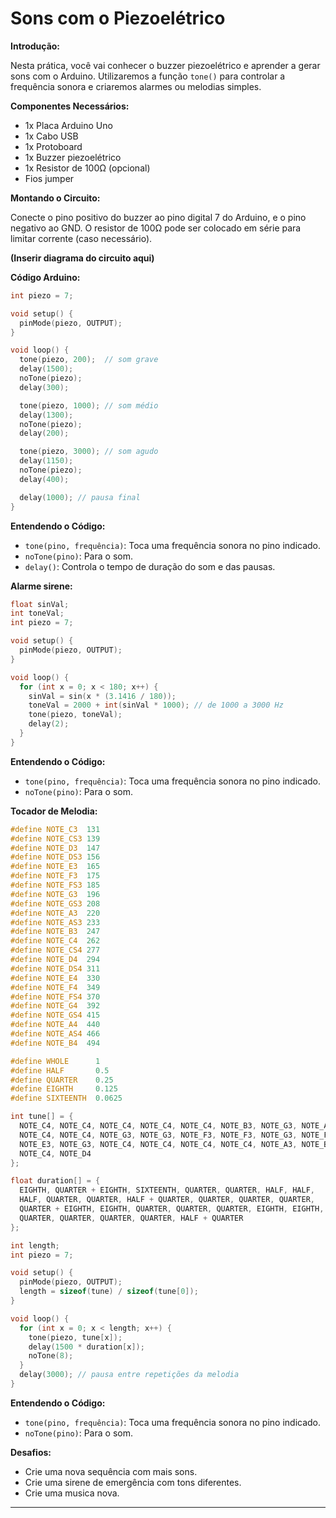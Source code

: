 # Sons com o Piezoelétrico

**Introdução:**

Nesta prática, você vai conhecer o buzzer piezoelétrico e aprender a gerar sons com o Arduino. Utilizaremos a função `tone()` para controlar a frequência sonora e criaremos alarmes ou melodias simples.

**Componentes Necessários:**

* 1x Placa Arduino Uno
* 1x Cabo USB
* 1x Protoboard
* 1x Buzzer piezoelétrico
* 1x Resistor de 100Ω (opcional)
* Fios jumper

**Montando o Circuito:**

Conecte o pino positivo do buzzer ao pino digital 7 do Arduino, e o pino negativo ao GND. O resistor de 100Ω pode ser colocado em série para limitar corrente (caso necessário).

**(Inserir diagrama do circuito aqui)**

**Código Arduino:**

```cpp
int piezo = 7;

void setup() {
  pinMode(piezo, OUTPUT);
}

void loop() {
  tone(piezo, 200);  // som grave
  delay(1500);
  noTone(piezo);
  delay(300);

  tone(piezo, 1000); // som médio
  delay(1300);
  noTone(piezo);
  delay(200);

  tone(piezo, 3000); // som agudo
  delay(1150);
  noTone(piezo);
  delay(400);

  delay(1000); // pausa final
}
```

**Entendendo o Código:**

* `tone(pino, frequência)`: Toca uma frequência sonora no pino indicado.
* `noTone(pino)`: Para o som.
* `delay()`: Controla o tempo de duração do som e das pausas.

**Alarme sirene:**

```cpp
float sinVal;
int toneVal;
int piezo = 7;

void setup() {
  pinMode(piezo, OUTPUT);
}

void loop() {
  for (int x = 0; x < 180; x++) {
    sinVal = sin(x * (3.1416 / 180));
    toneVal = 2000 + int(sinVal * 1000); // de 1000 a 3000 Hz
    tone(piezo, toneVal);
    delay(2);
  }
}
```
**Entendendo o Código:**

* `tone(pino, frequência)`: Toca uma frequência sonora no pino indicado.
* `noTone(pino)`: Para o som.

**Tocador de Melodia:**

```cpp
#define NOTE_C3  131
#define NOTE_CS3 139
#define NOTE_D3  147
#define NOTE_DS3 156
#define NOTE_E3  165
#define NOTE_F3  175
#define NOTE_FS3 185
#define NOTE_G3  196
#define NOTE_GS3 208
#define NOTE_A3  220
#define NOTE_AS3 233
#define NOTE_B3  247
#define NOTE_C4  262
#define NOTE_CS4 277
#define NOTE_D4  294
#define NOTE_DS4 311
#define NOTE_E4  330
#define NOTE_F4  349
#define NOTE_FS4 370
#define NOTE_G4  392
#define NOTE_GS4 415
#define NOTE_A4  440
#define NOTE_AS4 466
#define NOTE_B4  494

#define WHOLE      1
#define HALF       0.5
#define QUARTER    0.25
#define EIGHTH     0.125
#define SIXTEENTH  0.0625

int tune[] = {
  NOTE_C4, NOTE_C4, NOTE_C4, NOTE_C4, NOTE_C4, NOTE_B3, NOTE_G3, NOTE_A3,
  NOTE_C4, NOTE_C4, NOTE_G3, NOTE_G3, NOTE_F3, NOTE_F3, NOTE_G3, NOTE_F3,
  NOTE_E3, NOTE_G3, NOTE_C4, NOTE_C4, NOTE_C4, NOTE_C4, NOTE_A3, NOTE_B3,
  NOTE_C4, NOTE_D4
};

float duration[] = {
  EIGHTH, QUARTER + EIGHTH, SIXTEENTH, QUARTER, QUARTER, HALF, HALF,
  HALF, QUARTER, QUARTER, HALF + QUARTER, QUARTER, QUARTER, QUARTER,
  QUARTER + EIGHTH, EIGHTH, QUARTER, QUARTER, QUARTER, EIGHTH, EIGHTH,
  QUARTER, QUARTER, QUARTER, QUARTER, HALF + QUARTER
};

int length;
int piezo = 7;

void setup() {
  pinMode(piezo, OUTPUT);
  length = sizeof(tune) / sizeof(tune[0]);
}

void loop() {
  for (int x = 0; x < length; x++) {
    tone(piezo, tune[x]);
    delay(1500 * duration[x]);
    noTone(8);
  }
  delay(3000); // pausa entre repetições da melodia
}
```
**Entendendo o Código:**

* `tone(pino, frequência)`: Toca uma frequência sonora no pino indicado.
* `noTone(pino)`: Para o som.

**Desafios:**

* Crie uma nova sequência com mais sons.
* Crie uma sirene de emergência com tons diferentes.
* Crie uma musica nova.

---